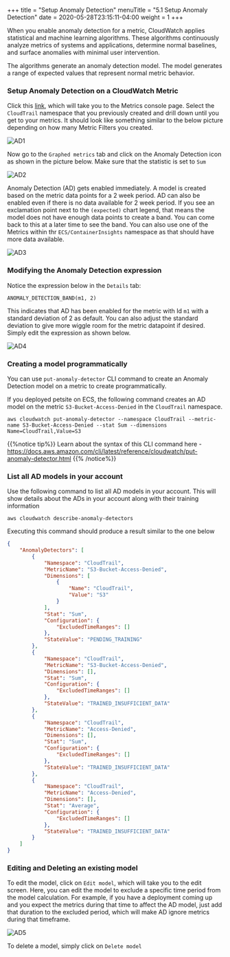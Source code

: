 +++
title = "Setup Anomaly Detection"
menuTitle = "5.1 Setup Anomaly Detection"
date = 2020-05-28T23:15:11-04:00
weight = 1
+++

When you enable anomaly detection for a metric, CloudWatch applies statistical and machine learning algorithms. These algorithms continuously analyze metrics of systems and applications, determine normal baselines, and surface anomalies with minimal user intervention.

The algorithms generate an anomaly detection model. The model generates a range of expected values that represent normal metric behavior.

### Setup Anomaly Detection on a CloudWatch Metric

Click this [link](https://console.aws.amazon.com/cloudwatch/home?region=us-east-1#metricsV2:graph=~(view~'timeSeries~stacked~false~region~'us-east-1~stat~'Average~period~300);query=~'), which will take you to the Metrics console page. Select the `CloudTrail` namespace that you previously created and drill down until you get to your metrics. It should look like something similar to the below picture depending on how many Metric Filters you created. 


![AD1](/images/ad/AD-1.PNG?classes=shadow)

Now go to the `Graphed metrics` tab and click on the Anomaly Detection icon as shown in the picture below. Make sure that the statistic is set to `Sum`

![AD2](/images/ad/AD-2.PNG?classes=shadow)

Anomaly Detection (AD) gets enabled immediately. A model is created based on the metric data points for a 2 week period. AD can also be enabled even if there is no data available for 2 week period. If you see an exclamation point next to the `(expected)` chart legend, that means the model does not have enough data points to create a band. You can come back to this at a later time to see the band. You can also use one of the Metrics within thr `ECS/ContainerInsights` namespace as that should have more data available. 

![AD3](/images/ad/AD-3.PNG?classes=shadow)

### Modifying the Anomaly Detection expression

Notice the expression below in the `Details` tab:

```
ANOMALY_DETECTION_BAND(m1, 2)
```

This indicates that AD has been enabled for the metric with Id `m1` with a standard deviation of 2 as default. You can also adjust the standard deviation to give more wiggle room for the metric datapoint if desired. Simply edit the expression as shown below.

![AD4](/images/ad/AD-4.PNG?classes=shadow)

### Creating a model programmatically

You can use `put-anomaly-detector` CLI command to create an Anomaly Detection model on a metric to create programmatically. 

If you deployed petsite on ECS, the following command creates an AD model on the metric `S3-Bucket-Access-Denied` in the `CloudTrail` namespace. 

```
aws cloudwatch put-anomaly-detector --namespace CloudTrail --metric-name S3-Bucket-Access-Denied --stat Sum --dimensions Name=CloudTrail,Value=S3
```

{{%notice tip%}}
Learn about the syntax of this CLI command here - https://docs.aws.amazon.com/cli/latest/reference/cloudwatch/put-anomaly-detector.html
{{% /notice%}}

### List all AD models in your account
Use the following command to list all AD models in your account. This will show details about the ADs in your account along with their training information
```
aws cloudwatch describe-anomaly-detectors
```

Executing this command should produce a result similar to the one below

```json
{
    "AnomalyDetectors": [
        {
            "Namespace": "CloudTrail",
            "MetricName": "S3-Bucket-Access-Denied",
            "Dimensions": [
                {
                    "Name": "CloudTrail",
                    "Value": "S3"
                }
            ],
            "Stat": "Sum",
            "Configuration": {
                "ExcludedTimeRanges": []
            },
            "StateValue": "PENDING_TRAINING"
        },
        {
            "Namespace": "CloudTrail",
            "MetricName": "S3-Bucket-Access-Denied",
            "Dimensions": [],
            "Stat": "Sum",
            "Configuration": {
                "ExcludedTimeRanges": []
            },
            "StateValue": "TRAINED_INSUFFICIENT_DATA"
        },
        {
            "Namespace": "CloudTrail",
            "MetricName": "Access-Denied",
            "Dimensions": [],
            "Stat": "Sum",
            "Configuration": {
                "ExcludedTimeRanges": []
            },
            "StateValue": "TRAINED_INSUFFICIENT_DATA"
        },
        {
            "Namespace": "CloudTrail",
            "MetricName": "Access-Denied",
            "Dimensions": [],
            "Stat": "Average",
            "Configuration": {
                "ExcludedTimeRanges": []
            },
            "StateValue": "TRAINED_INSUFFICIENT_DATA"
        }
    ]
}

```

### Editing and Deleting an existing model

To edit the model, click on `Edit model`, which will take you to the edit screen. Here, you can edit the model to exclude a specific time period from the model calculation. 
For example, if you have a deployment coming up and you expect the metrics during that time to affect the AD model, just add that duration to the excluded period, which will make AD ignore metrics during that timeframe.

![AD5](/images/ad/ad5.png?classes=shadow)

To delete a model, simply click on `Delete model`
